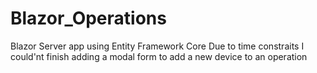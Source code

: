 # Blazor_Operations
Blazor Server app using Entity Framework Core
Due to time constraits I could'nt finish adding a modal form to add a new device to an operation
